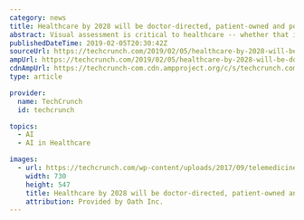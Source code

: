 ```yaml
---
category: news
title: Healthcare by 2028 will be doctor-directed, patient-owned and powered by visual technologies
abstract: Visual assessment is critical to healthcare -- whether that is a doctor peering down your throat as you say “ahhh” or an MRI of your brain.
publishedDateTime: 2019-02-05T20:30:42Z
sourceUrl: https://techcrunch.com/2019/02/05/healthcare-by-2028-will-be-doctor-directed-patient-owned-and-powered-by-visual-technologies/
ampUrl: https://techcrunch.com/2019/02/05/healthcare-by-2028-will-be-doctor-directed-patient-owned-and-powered-by-visual-technologies/amp/
cdnAmpUrl: https://techcrunch-com.cdn.ampproject.org/c/s/techcrunch.com/2019/02/05/healthcare-by-2028-will-be-doctor-directed-patient-owned-and-powered-by-visual-technologies/amp/
type: article

provider:
  name: TechCrunch
  id: techcrunch

topics:
  - AI
  - AI in Healthcare

images:
  - url: https://techcrunch.com/wp-content/uploads/2017/09/telemedicine.jpg?w=730&crop=1
    width: 730
    height: 547
    title: Healthcare by 2028 will be doctor-directed, patient-owned and powered by visual technologies
    attribution: Provided by Oath Inc.
---
```

